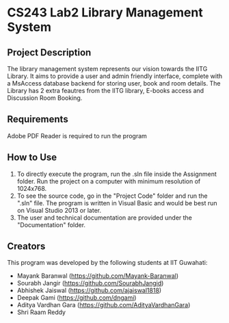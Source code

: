 # CS243 Lab2 Library Management System

## Project Description
The library management system represents our vision towards the IITG Library. It aims to provide a user and admin friendly interface, complete with a MsAccess database backend for storing user, book and room details. The Library has 2 extra feautres from the IITG library, E-books access and Discussion Room Booking.

## Requirements
Adobe PDF Reader is required to run the program

## How to Use
1. To directly execute the program, run the .sln file inside the Assignment folder. Run the project on a computer with minimum resolution of 1024x768.
2. To see the source code, go in the "Project Code" folder and run the ".sln" file. The program is written in Visual Basic and would be best run on Visual Studio 2013 or later.
3. The user and technical documentation are provided under the "Documentation" folder.

## Creators
This program was developed by the following students at IIT Guwahati:
- Mayank Baranwal (https://github.com/Mayank-Baranwal)
- Sourabh Jangir (https://github.com/SourabhJangid)
- Abhishek Jaiswal (https://github.com/ajaiswal1818)
- Deepak Gami (https://github.com/dngami)
- Aditya Vardhan Gara (https://github.com/AdityaVardhanGara)
- Shri Raam Reddy
